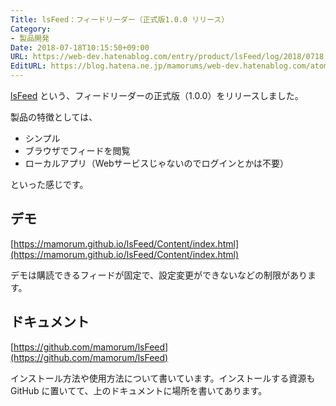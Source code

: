 ```yaml
---
Title: lsFeed：フィードリーダー（正式版1.0.0 リリース）
Category:
- 製品開発
Date: 2018-07-18T10:15:50+09:00
URL: https://web-dev.hatenablog.com/entry/product/lsFeed/log/2018/0718
EditURL: https://blog.hatena.ne.jp/mamorums/web-dev.hatenablog.com/atom/entry/10257846132602243441
---
```


[lsFeed](https://github.com/mamorum/lsFeed) という、フィードリーダーの正式版（1.0.0）をリリースしました。

製品の特徴としては、

- シンプル
- ブラウザでフィードを閲覧
- ローカルアプリ（Webサービスじゃないのでログインとかは不要）

といった感じです。


## デモ
[https://mamorum.github.io/lsFeed/Content/index.html](https://mamorum.github.io/lsFeed/Content/index.html)

デモは購読できるフィードが固定で、設定変更ができないなどの制限があります。


## ドキュメント
[https://github.com/mamorum/lsFeed](https://github.com/mamorum/lsFeed)

インストール方法や使用方法について書いています。インストールする資源も GitHub に置いてて、上のドキュメントに場所を書いてあります。
